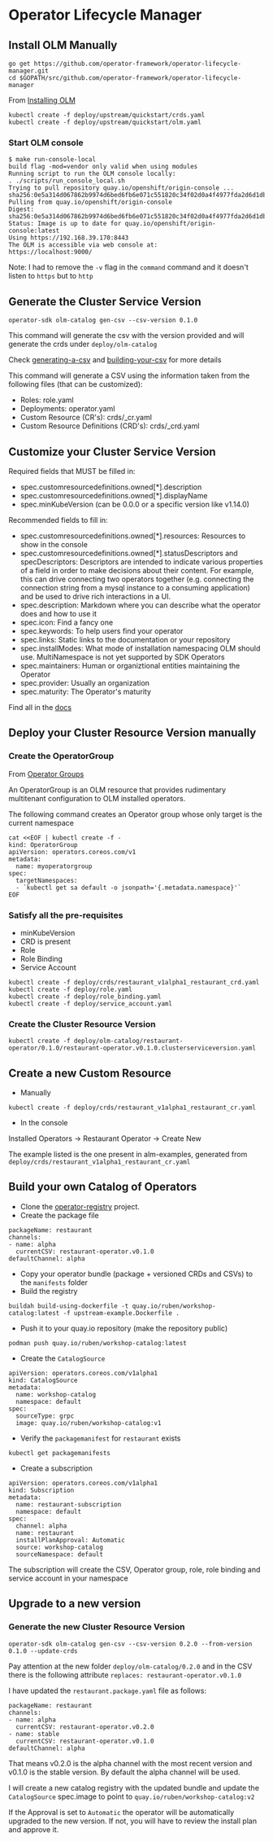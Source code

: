# Operator Lifecycle Manager

## Install OLM Manually

```{bash}
go get https://github.com/operator-framework/operator-lifecycle-manager.git
cd $GOPATH/src/github.com/operator-framework/operator-lifecycle-manager
```

From [Installing OLM](https://github.com/operator-framework/operator-lifecycle-manager/blob/master/Documentation/install/install.md)

```{bash}
kubectl create -f deploy/upstream/quickstart/crds.yaml
kubectl create -f deploy/upstream/quickstart/olm.yaml
```

### Start OLM console

```{bash}
$ make run-console-local
build flag -mod=vendor only valid when using modules
Running script to run the OLM console locally:
. ./scripts/run_console_local.sh
Trying to pull repository quay.io/openshift/origin-console ...
sha256:0e5a314d067862b9974d6bed6fb6e071c551820c34f02d0a4f4977fda2d6d1db: Pulling from quay.io/openshift/origin-console
Digest: sha256:0e5a314d067862b9974d6bed6fb6e071c551820c34f02d0a4f4977fda2d6d1db
Status: Image is up to date for quay.io/openshift/origin-console:latest
Using https://192.168.39.170:8443
The OLM is accessible via web console at:
https://localhost:9000/
```

Note: I had to remove the `-v` flag in the `command` command and it doesn't listen to `https` but to `http`

## Generate the Cluster Service Version

```{bash}
operator-sdk olm-catalog gen-csv --csv-version 0.1.0
```

This command will generate the csv with the version provided and will generate the crds under `deploy/olm-catalog`

Check [generating-a-csv](https://github.com/operator-framework/operator-sdk/blob/master/doc/user/olm-catalog/generating-a-csv.md) and [building-your-csv](https://github.com/operator-framework/operator-lifecycle-manager/blob/master/Documentation/design/building-your-csv.md) for more details

This command will generate a CSV using the information taken from the following files (that can be customized):

* Roles: role.yaml
* Deployments: operator.yaml
* Custom Resource (CR's): crds/<group>_<version>_<kind>_cr.yaml
* Custom Resource Definitions (CRD's): crds/<group>_<version>_<kind>_crd.yaml

## Customize your Cluster Service Version

Required fields that MUST be filled in:

* spec.customresourcedefinitions.owned[*].description
* spec.customresourcedefinitions.owned[*].displayName
* spec.minKubeVersion (can be 0.0.0 or a specific version like v1.14.0)

Recommended fields to fill in:

* spec.customresourcedefinitions.owned[*].resources: Resources to show in the console
* spec.customresourcedefinitions.owned[*].statusDescriptors and specDescriptors: Descriptors are intended to indicate various properties of a field in order to make decisions about their content. For example, this can drive connecting two operators together (e.g. connecting the connection string from a mysql instance to a consuming application) and be used to drive rich interactions in a UI.
* spec.description: Markdown where you can describe what the operator does and how to use it
* spec.icon: Find a fancy one
* spec.keywords: To help users find your operator
* spec.links: Static links to the documentation or your repository
* spec.installModes: What mode of installation namespacing OLM should use. MultiNamespace is not yet supported by SDK Operators
* spec.maintainers: Human or organiztional entities maintaining the Operator
* spec.provider: Usually an organization
* spec.maturity: The Operator's maturity

Find all in the [docs](https://github.com/operator-framework/operator-sdk/blob/master/doc/user/olm-catalog/generating-a-csv.md#csv-fields)

## Deploy your Cluster Resource Version manually

### Create the OperatorGroup

From [Operator Groups](https://github.com/operator-framework/operator-lifecycle-manager/blob/master/Documentation/design/operatorgroups.md)

An OperatorGroup is an OLM resource that provides rudimentary multitenant configuration to OLM installed operators.

The following command creates an Operator group whose only target is the current namespace

```{bash}
cat <<EOF | kubectl create -f -
kind: OperatorGroup
apiVersion: operators.coreos.com/v1
metadata:
  name: myoperatorgroup
spec:
  targetNamespaces:
  - `kubectl get sa default -o jsonpath='{.metadata.namespace}'`
EOF
```

### Satisfy all the pre-requisites

* minKubeVersion
* CRD is present
* Role
* Role Binding
* Service Account

```{bash}
kubectl create -f deploy/crds/restaurant_v1alpha1_restaurant_crd.yaml
kubectl create -f deploy/role.yaml
kubectl create -f deploy/role_binding.yaml
kubectl create -f deploy/service_account.yaml
```

### Create the Cluster Resource Version

```{bash}
kubectl create -f deploy/olm-catalog/restaurant-operator/0.1.0/restaurant-operator.v0.1.0.clusterserviceversion.yaml
```

## Create a new Custom Resource

* Manually

```{bash}
kubectl create -f deploy/crds/restaurant_v1alpha1_restaurant_cr.yaml
```

* In the console

Installed Operators -> Restaurant Operator -> Create New

The example listed is the one present in alm-examples, generated from `deploy/crds/restaurant_v1alpha1_restaurant_cr.yaml`

## Build your own Catalog of Operators

* Clone the [operator-registry](https://github.com/operator-framework/operator-registry) project.
* Create the package file

```{yaml}
packageName: restaurant
channels:
- name: alpha
  currentCSV: restaurant-operator.v0.1.0
defaultChannel: alpha
```

* Copy your operator bundle (package + versioned CRDs and CSVs) to the `manifests` folder
* Build the registry

```{bash}
buildah build-using-dockerfile -t quay.io/ruben/workshop-catalog:latest -f upstream-example.Dockerfile .
```

* Push it to your quay.io repository (make the repository public)

```{bash}
podman push quay.io/ruben/workshop-catalog:latest
```

* Create the `CatalogSource`

```{yaml}
apiVersion: operators.coreos.com/v1alpha1
kind: CatalogSource
metadata:
  name: workshop-catalog
  namespace: default
spec:
  sourceType: grpc
  image: quay.io/ruben/workshop-catalog:v1
```

* Verify the `packagemanifest` for `restaurant` exists

```{bash}
kubectl get packagemanifests
```

* Create a subscription

```{yaml}
apiVersion: operators.coreos.com/v1alpha1
kind: Subscription
metadata:
  name: restaurant-subscription
  namespace: default
spec:
  channel: alpha
  name: restaurant
  installPlanApproval: Automatic
  source: workshop-catalog
  sourceNamespace: default
```

The subscription will create the CSV, Operator group, role, role binding and service account in your namespace

## Upgrade to a new version

### Generate the new Cluster Resource Version

```{bash}
operator-sdk olm-catalog gen-csv --csv-version 0.2.0 --from-version 0.1.0 --update-crds
```

Pay attention at the new folder `deploy/olm-catalog/0.2.0` and in the CSV there is the following attribute `replaces: restaurant-operator.v0.1.0`

I have updated the `restaurant.package.yaml` file as follows:

```{yaml}
packageName: restaurant
channels:
- name: alpha
  currentCSV: restaurant-operator.v0.2.0
- name: stable
  currentCSV: restaurant-operator.v0.1.0
defaultChannel: alpha
```

That means v0.2.0 is the alpha channel with the most recent version and v0.1.0 is the stable version. By default the alpha channel will be used.

I will create a new catalog registry with the updated bundle and update the `CatalogSource` spec.image to point to `quay.io/ruben/workshop-catalog:v2`

If the Approval is set to `Automatic` the operator will be automatically upgraded to the new version. If not, you will have to review the install plan and approve it.
